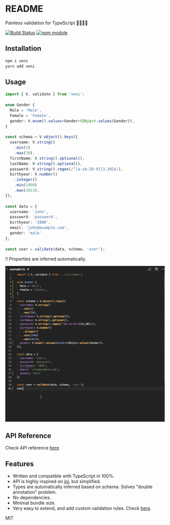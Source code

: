 # README

Painless validation for TypeScript 🧘‍♀️🧘‍♂️

[![Build Status](https://travis-ci.org/BetterCallSky/veni.svg?branch=master)](https://travis-ci.org/BetterCallSky/veni) [![npm module](https://badge.fury.io/js/veni.svg)](https://www.npmjs.org/package/veni)

## Installation

```bash
npm i veni
yarn add veni
```

## Usage

```typescript
import { V, validate } from 'veni';

enum Gender {
  Male = 'Male',
  Female = 'Female',
  gender: V.enum().values<Gender>(Object.values(Gender)),
}

const schema = V.object().keys({
  username: V.string()
    .min(3)
    .max(30),
  firstName: V.string().optional(),
  lastName: V.string().optional(),
  password: V.string().regex(/^[a-zA-Z0-9]{3,30}$/),
  birthyear: V.number()
    .integer()
    .min(1900)
    .max(2013),
});

const data = {
  username: 'john',
  password: 'password',
  birthyear: '2000',
  email: 'john@example.com',
  gender: 'male'
};

const user = validate(data, schema, 'user');
```

‼️ Properties are inferred automatically.

![alt autocomplete](.gitbook/assets/autocomplete.gif)

## API Reference

Check API reference [here](https://veni.gitbook.io)

## Features

* Written and compatible with TypeScript in 100%.
* API is highly inspired on [joi](https://github.com/hapijs/joi), but simplified.
* Types are automatically inferred based on schema. Solves "double annotation" problem.
* No dependencies.
* Minimal bundle size.
* Very easy to extend, and add custom validation rules. Check [here](./custom-validation-rules.md).

MIT

